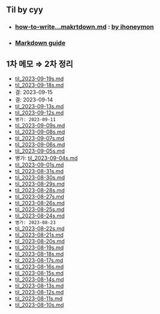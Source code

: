 ## Til by cyy
+ ### [how-to-write...makrtdown.md](how-to-write-by-markdown.md) : [by ihoneymon](https://gist.github.com/ihoneymon)  
+ ### [Markdown guide](https://www.markdownguide.org/)
## 1차 메모 $\Rightarrow$ 2차 정리
- [til_2023-09-19s.md](subject/til_2023-09-19s.md)
- [til_2023-09-18s.md](subject/til_2023-09-18s.md)
- 결: 2023-09-15
- 결: 2023-09-14
- [til_2023-09-13s.md](subject/til_2023-09-13s.md)
- [til_2023-09-12s.md](subject/til_2023-09-12s.md)
- `병가: 2023-09-11`
- [til_2023-09-09s.md](subject/til_2023-09-09s.md)
- [til_2023-09-08s.md](subject/til_2023-09-08s.md)
- [til_2023-09-07s.md](subject/til_2023-09-07s.md)
- [til_2023-09-06s.md](subject/til_2023-09-06s.md)
- [til_2023-09-05s.md](subject/til_2023-09-05s.md)
- 병가: [til_2023-09-04s.md](subject/til_2023-09-04s.md)
- [til_2023-09-01s.md](subject/til_2023-09-01s.md)
- [til_2023-08-31s.md](subject/til_2023-08-31s.md)
- [til_2023-08-30s.md](subject/til_2023-08-30s.md)
- [til_2023-08-29s.md](subject/til_2023-08-29s.md)
- [til_2023-08-28s.md](subject/til_2023-08-28s.md)
- [til_2023-08-27s.md](subject/til_2023-08-27s.md)
- [til_2023-08-26s.md](subject/til_2023-08-26s.md)
- [til_2023-08-25s.md](subject/til_2023-08-25s.md)
- [til_2023-08-24s.md](subject/til_2023-08-24s.md)
- `병가: 2023-08-23`
- [til_2023-08-22s.md](subject/til_2023-08-22s.md)
- [til_2023-08-21s.md](subject/til_2023-08-21s.md)
- [til_2023-08-20s.md](subject/til_2023-08-20s.md)
- [til_2023-08-19s.md](subject/til_2023-08-19s.md)
- [til_2023-08-18s.md](subject/til_2023-08-18s.md)
- [til_2023-08-17s.md](subject/til_2023-08-17s.md)
- [til_2023-08-16s.md](subject/til_2023-08-16s.md)
- [til_2023-08-15s.md](subject/til_2023-08-15s.md)
- [til_2023-08-14s.md](subject/til_2023-08-14s.md)
- [til_2023-08-13s.md](subject/til_2023-08-13s.md)
- [til_2023-08-12s.md](subject/til_2023-08-12s.md)
- [til_2023-08-11s.md](subject/til_2023-08-11s.md)
- [til_2023-08-10s.md](subject/til_2023-08-10s.md)
